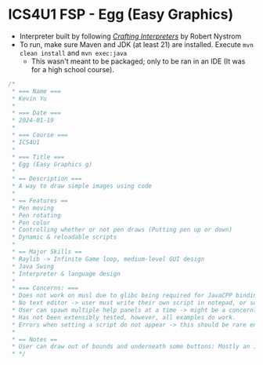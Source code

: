 # ICS4U1 FSP - Egg (Easy Graphics)

- Interpreter built by following [_Crafting Interpreters_](https://craftinginterpreters.com/) by Robert Nystrom
- To run, make sure Maven and JDK (at least 21) are installed. Execute `mvn clean install` and `mvn exec:java`
    - This wasn't meant to be packaged; only to be ran in an IDE (It was for a high school course).  

```java
/*
 * === Name ===
 * Kevin Yu
 *
 * === Date ===
 * 2024-01-19
 *
 * === Course ===
 * ICS4U1
 *
 * === Title ===
 * Egg (Easy Graphics g)
 *
 * == Description ===
 * A way to draw simple images using code
 *
 * == Features ==
 * Pen moving
 * Pen rotating
 * Pen color
 * Controlling whether or not pen draws (Putting pen up or down)
 * Dynamic & reloadable scripts
 *
 * == Major Skills ==
 * Raylib -> Infinite Game loop, medium-level GUI design
 * Java Swing
 * Interpreter & language design
 *
 * === Concerns: ===
 * Does not work on musl due to glibc being required for JavaCPP bindings of Jaylib (This probably won't matter)
 * No text editor -> user must write their own script in notepad, or some other external software
 * User can spawn multiple help panels at a time -> might be a concern?
 * Has not been extensibly tested, however, all examples do work.
 * Errors when setting a script do not appear -> this should be rare enough that it won't matter
 *
 * == Notes ==
 * User can draw out of bounds and underneath some buttons: Mostly an intended feature to give users more freedom
 * */
```
